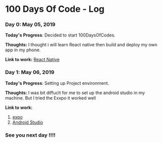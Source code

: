 # 100 Days Of Code - Log

### Day 0: May 05, 2019

**Today's Progress**: Decided to start 100DaysOfCodes.

**Thoughts:** I thought i will learn React native then build and deploy my own app in my phone.

**Link to work:** [React Native](http://www.example.comhttps://facebook.github.io/react-native/)

### Day 1: May 06, 2019

**Today's Progress**: Setting up Project environment.

**Thoughts:** I was bit diffuclt for me to set up the android studio in my machine. But I tried the Exxpo it worked well

**Link to work:** 
1. [expo](https://expo.io/)
2. [Android Studio](https://developer.android.com/studio)

### See you next day !!!!

<!-- ##Timesheet template

**Today's Progress**: Fixed CSS, worked on canvas functionality for the app.

**Thoughts:** I really struggled with CSS, but, overall, I feel like I am slowly getting better at it. Canvas is still new for me, but I managed to figure out some basic functionality.

**Link to work:** [Link](http://www.example.com) -->
